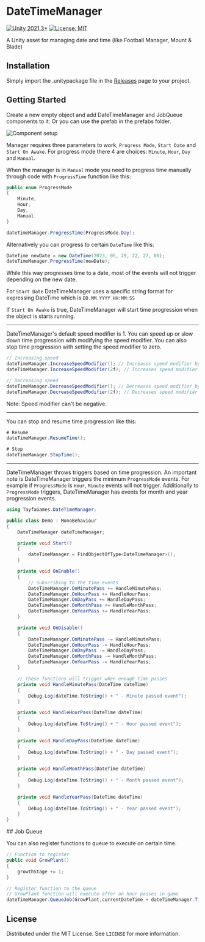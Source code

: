 # DateTimeManager
[![Unity 2021.3+](https://img.shields.io/badge/unity-2021.3.13+-blue)](https://unity3d.com/get-unity/download)
[![License: MIT](https://img.shields.io/badge/License-MIT-brightgreen.svg)](https://github.com/tayfagames/DateTimeManager/blob/master/LICENSE)


A Unity asset for managing date and time (like Football Manager, Mount &amp; Blade)

## Installation

Simply import the .unitypackage file in the [Releases](https://github.com/tayfagames/datetimemanager/releases/) page to your project.

## Getting Started

Create a new empty object and add DateTimeManager and JobQueue components to it. Or you can use the prefab in the prefabs folder.

![Component setup](https://i.imgur.com/6dCa02c.png)

Manager requires three parameters to work, `Progress Mode`, `Start Date` and `Start On Awake`. For progress mode there 4 are choices: `Minute`, `Hour`, `Day` and `Manual`. 

When the manager is in `Manual` mode you need to progress time manually through code with `ProgressTime` function like this:

```csharp
public enum ProgressMode
{
    Minute,
    Hour,
    Day,
    Manual
}

dateTimeManager.ProgressTime(ProgressMode.Day);
```

Alternatively you can progress to certain `DateTime` like this:

```csharp
DateTime newDate = new DateTime(2023, 05, 29, 22, 27, 00);
dateTimeManager.ProgressTime(newDate);
```

While this way progresses time to a date, most of the events will not trigger depending on the new date.

For `Start Date` DateTimeManager uses a specific string format for expressing DateTime which is `DD.MM.YYYY HH:MM:SS`

If `Start On Awake` is true, DateTimeManager will start time progression when the object is starts running.

---

DateTimeManager's default speed modifier is 1. You can speed up or slow down time progression with modifying the speed modifier. You can also stop time progression with setting the speed modifier to zero.

```csharp
// Increasing speed
dateTimeManager.IncreaseSpeedModifier(); // Increases speed modifier by 1
dateTimeManager.IncreaseSpeedModifier(2f); // Increases speed modifier by 2

// Decreasing speed
dateTimeManager.DecreaseSpeedModifier(); // Decreases speed modifier by 1
dateTimeManager.DecreaseSpeedModifier(2f); // Decreases speed modifier by 2
```

Note: Speed modifier can't be negative.

---

You can stop and resume time progression like this:

```csharp
# Resume
dateTimeManager.ResumeTime();

# Stop
dateTimeManager.StopTime();
```

---

DateTimeManager throws triggers based on time progression. An important note is DateTimeManager triggers the minimum `ProgressMode` events. For example if `ProgressMode` is `Hour`, `Minute` events will not trigger. Additionally to `ProgressMode` triggers, DateTimeManager has events for month and year progression events. 

```csharp
using TayfaGames.DateTimeManager;

public class Demo : MonoBehaviour
{
    DateTimeManager dateTimeManager;

    private void Start()
    {
        dateTimeManager = FindObjectOfType<DateTimeManager>();
    }

    private void OnEnable()
    {
        // Subscribing to the time events
        DateTimeManager.OnMinutePass += HandleMinutePass;
        DateTimeManager.OnHourPass += HandleHourPass;
        DateTimeManager.OnDayPass += HandleDayPass;
        DateTimeManager.OnMonthPass += HandleMonthPass;
        DateTimeManager.OnYearPass += HandleYearPass;
    }

    private void OnDisable()
    {
        DateTimeManager.OnMinutePass -= HandleMinutePass;
        DateTimeManager.OnHourPass -= HandleHourPass;
        DateTimeManager.OnDayPass -= HandleDayPass;
        DateTimeManager.OnMonthPass -= HandleMonthPass;
        DateTimeManager.OnYearPass -= HandleYearPass;
    }

    // These functions will trigger when enough time passes
    private void HandleMinutePass(DateTime dateTime)
    {
        Debug.Log(dateTime.ToString() + " - Minute passed event");
    }

    private void HandleHourPass(DateTime dateTime)
    {
        Debug.Log(dateTime.ToString() + " - Hour passed event");
    }

    private void HandleDayPass(DateTime dateTime)
    {
        Debug.Log(dateTime.ToString() + " - Day passed event");
    }

    private void HandleMonthPass(DateTime dateTime)
    {
        Debug.Log(dateTime.ToString() + " - Month passed event");
    }

    private void HandleYearPass(DateTime dateTime)
    {
        Debug.Log(dateTime.ToString() + " - Year passed event");
    }
}
```

## Job Queue

You can also register functions to queue to execute on certain time.

```csharp
// Function to register
public void GrowPlant()
{
    growthStage += 1;
}

// Register function to the queue
// GrowPlant function will execute after an hour passes in game
dateTimeManager.QueueJob(GrowPlant,currentDateTime + dateTimeManager.Timedelta(hours: 1));
```

## License

Distributed under the MIT License. See `LICENSE` for more information.
